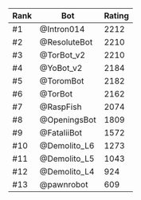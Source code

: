 Rank|Bot|Rating
---|---|---
#1|@Intron014|2212
#2|@ResoluteBot|2210
#3|@TorBot_v2|2210
#4|@YoBot_v2|2184
#5|@ToromBot|2182
#6|@TorBot|2162
#7|@RaspFish|2074
#8|@OpeningsBot|1809
#9|@FataliiBot|1572
#10|@Demolito_L6|1273
#11|@Demolito_L5|1043
#12|@Demolito_L4|924
#13|@pawnrobot|609
